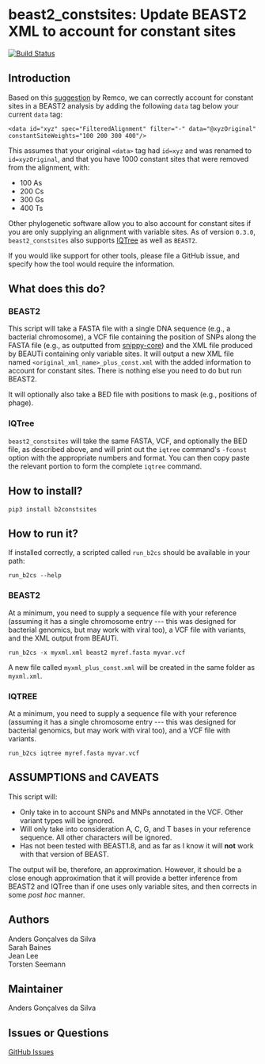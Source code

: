 # beast2_constsites: Update BEAST2 XML to account for constant sites

[![Build Status](https://travis-ci.org/andersgs/beast2_constsites.svg?branch=master)](https://travis-ci.org/andersgs/beast2_constsites)

## Introduction

Based on this [suggestion](https://groups.google.com/forum/#!topic/beast-users/QfBHMOqImFE) by Remco,
we can correctly account for constant sites in a BEAST2 analysis by adding the
following `data` tag below your current `data` tag:

    <data id="xyz" spec="FilteredAlignment" filter="-" data="@xyzOriginal" constantSiteWeights="100 200 300 400"/>

This assumes that your original `<data>` tag had `id=xyz` and was renamed
to `id=xyzOriginal`, and that you have 1000 constant sites that were
removed from the alignment, with:

*  100 As
*  200 Cs
*  300 Gs
*  400 Ts

Other phylogenetic software allow you to also account for constant sites if
you are only supplying an alignment with variable sites. As of version `0.3.0`,
`beast2_constsites` also supports [IQTree](http://www.iqtree.org/) as well as
`BEAST2`.

If you would like support for other tools, please file a GitHub issue, and
specify how the tool would require the information.

## What does this do?

### BEAST2

This script will take a FASTA file with a single DNA sequence (e.g., a
bacterial chromosome), a VCF file containing the position of
SNPs along the FASTA file (e.g., as outputted from [snippy-core](https://www.github.com/tseemann/snippy))
and the XML file produced by BEAUTi containing only variable sites. It will
output a new XML file named `<original_xml_name>_plus_const.xml` with the
added information to account for constant sites. There is nothing else you
need to do but run BEAST2.

It will optionally also take a BED file with positions to mask (e.g., positions
of phage).

### IQTree

`beast2_constsites` will take the same FASTA, VCF, and optionally the BED file,
as described above, and will print out the `iqtree` command's `-fconst` option
with the appropriate numbers and format. You can then copy paste the relevant
portion to form the complete `iqtree` command.

## How to install?

    pip3 install b2constsites

## How to run it?

If installed correctly, a scripted called `run_b2cs` should be available in
your path:

    run_b2cs --help

### BEAST2

At a minimum, you need to supply a sequence file with your reference (assuming
it has a single chromosome entry --- this was designed for bacterial genomics,
but may work with viral too), a VCF file with variants, and the XML output
from BEAUTi.

    run_b2cs -x myxml.xml beast2 myref.fasta myvar.vcf


A new file called `myxml_plus_const.xml` will be created in the same folder as
`myxml.xml`.

### IQTREE

At a minimum, you need to supply a sequence file with your reference (assuming
it has a single chromosome entry --- this was designed for bacterial genomics,
but may work with viral too), and a VCF file with variants.

    run_b2cs iqtree myref.fasta myvar.vcf

## ASSUMPTIONS and CAVEATS

This script will:

*   Only take in to account SNPs and MNPs annotated in the VCF.
Other variant types will be ignored.
*   Will only take into consideration A, C, G, and T bases in your reference
sequence. All other characters will be ignored.
*   Has not been tested with BEAST1.8, and as far as I know it will **not** work
with that version of BEAST.

The output will be, therefore, an approximation. However, it should be a close
enough approximation that it will provide a better inference
from BEAST2 and IQTree than if one uses only variable sites, and then corrects
in some *post hoc* manner.


## Authors

Anders Gonçalves da Silva  
Sarah Baines  
Jean Lee  
Torsten Seemann


## Maintainer

Anders Gonçalves da Silva


## Issues or Questions

[GitHub Issues](https://github.com/andersgs/beast2_constsites/issues)
